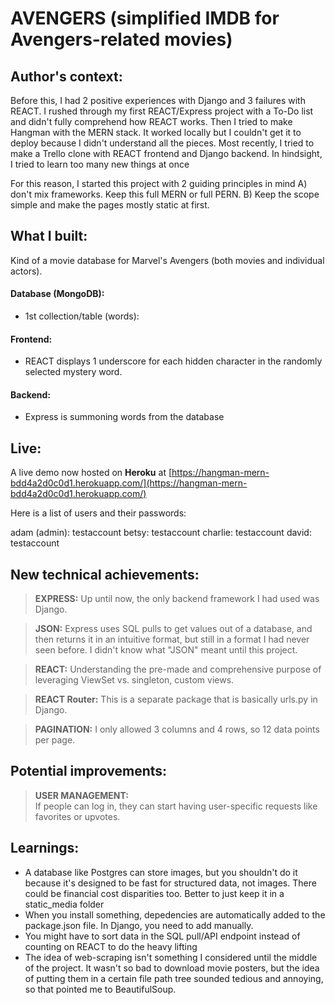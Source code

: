 # AVENGERS (simplified IMDB for Avengers-related movies)

## Author's context:
Before this, I had 2 positive experiences with Django and 3 failures with REACT. 
I rushed through my first REACT/Express project with a To-Do list and didn't fully comprehend how REACT works.
Then I tried to make Hangman with the MERN stack. It worked locally but I couldn't get it to deploy because I didn't understand all the pieces.
Most recently, I tried to make a Trello clone with REACT frontend and Django backend. In hindsight, I tried to learn too many new things at once

For this reason, I started this project with 2 guiding principles in mind A) don't mix frameworks. Keep this full MERN or full PERN. B) Keep the scope simple and make the pages mostly static at first.

## What I built:
Kind of a movie database for Marvel's Avengers (both movies and individual actors).

#### Database (MongoDB):
- 1st collection/table (words):
    
#### Frontend:
- REACT displays 1 underscore for each hidden character in the randomly selected mystery word.
    
#### Backend:
- Express is summoning words from the database

## Live:
A live demo now hosted on <b>Heroku</b> at [https://hangman-mern-bdd4a2d0c0d1.herokuapp.com/](https://hangman-mern-bdd4a2d0c0d1.herokuapp.com/)

Here is a list of users and their passwords:

adam (admin): testaccount 
betsy: testaccount
charlie: testaccount
david: testaccount


## New technical achievements:
>**EXPRESS:**
Up until now, the only backend framework I had used was Django.

>**JSON:**
Express uses SQL pulls to get values out of a database, and then returns it in an intuitive format, but still in a format I had never seen before. I didn't know what "JSON" meant until this project.

>**REACT:**
Understanding the pre-made and comprehensive purpose of leveraging ViewSet vs. singleton, custom views.

>**REACT Router:**
This is a separate package that is basically urls.py in Django.

>**PAGINATION:**
I only allowed 3 columns and 4 rows, so 12 data points per page.




## Potential improvements:
>**USER MANAGEMENT:**<br>
If people can log in, they can start having user-specific requests like favorites or upvotes.<br>




## Learnings:
- A database like Postgres can store images, but you shouldn't do it because it's designed to be fast for structured data, not images. There could be financial cost disparities too. Better to just keep it in a static_media folder
- When you install something, depedencies are automatically added to the package.json file. In Django, you need to add manually.
- You might have to sort data in the SQL pull/API endpoint instead of counting on REACT to do the heavy lifting
- The idea of web-scraping isn't something I considered until the middle of the project. It wasn't so bad to download movie posters, but the idea of putting them in a certain file path tree sounded tedious and annoying, so that pointed me to BeautifulSoup.